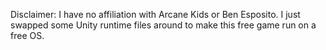 Disclaimer: I have no affiliation with Arcane Kids or Ben Esposito. I just swapped some Unity runtime files around to make this free game run on a free OS.
